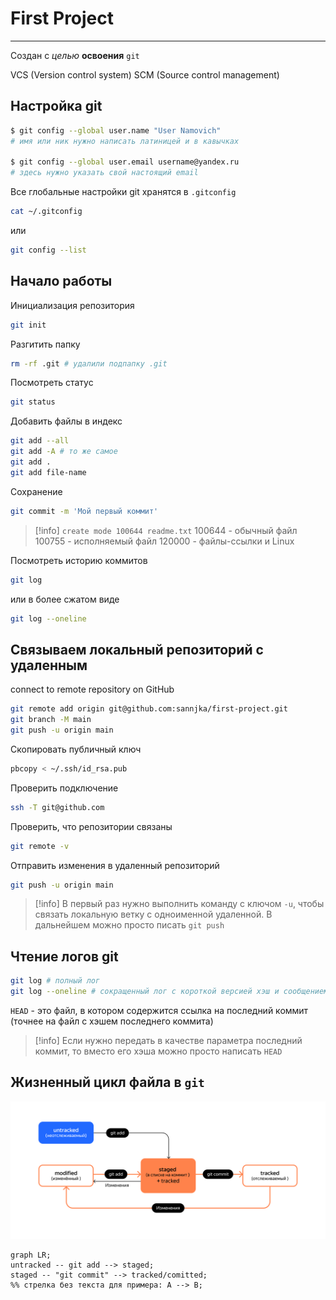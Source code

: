 # First Project

---

Создан с *целью* **освоения** `git`

VCS (Version control system)
SCM (Source control management)

## Настройка git
```bash
$ git config --global user.name "User Namovich"
# имя или ник нужно написать латиницей и в кавычках

$ git config --global user.email username@yandex.ru
# здесь нужно указать свой настоящий email
```
Все глобальные настройки git хранятся в `.gitconfig`
```bash
cat ~/.gitconfig
```
или
```bash
git config --list
```

## Начало работы
Инициализация репозитория
```bash
git init
```
Разгитить папку
```bash
rm -rf .git # удалили подпапку .git
```
Посмотреть статус
```bash
git status
```
Добавить файлы в индекс
```bash
git add --all
git add -A # то же самое
git add .
git add file-name
```
Сохранение
```bash
git commit -m 'Мой первый коммит'
```
>[!info] `create mode 100644 readme.txt`
>100644 - обычный файл
>100755 - исполняемый файл
>120000 - файлы-ссылки и Linux

Посмотреть историю коммитов
```bash
git log
```
или в более сжатом виде
```bash
git log --oneline
```

## Связываем локальный репозиторий с удаленным
connect to remote repository on GitHub
```bash
git remote add origin git@github.com:sannjka/first-project.git
git branch -M main
git push -u origin main
```
Скопировать публичный ключ
```bash
pbcopy < ~/.ssh/id_rsa.pub
```
Проверить подключение
```bash
ssh -T git@github.com
```
Проверить, что репозитории связаны
```bash
git remote -v
```
Отправить изменения в удаленный репозиторий
```bash
git push -u origin main
```
>[!info] В первый раз нужно выполнить команду с ключом `-u`, чтобы связать локальную ветку с одноименной удаленной. В дальнейшем можно просто писать `git push`

## Чтение логов git
```bash
git log # полный лог
git log --oneline # сокращенный лог с короткой версией хэш и сообщением
```

`HEAD` - это файл, в котором содержится ссылка на последний коммит (точнее на файл с хэшем последнего коммита)

>[!info] Если нужно передать в качестве параметра последний коммит, то вместо его хэша можно просто написать `HEAD`

## Жизненный цикл файла в `git`
![Жизненный цикл файла](Image.png)

```mermaid
graph LR;
untracked -- git add --> staged;
staged -- "git commit" --> tracked/comitted;
%% стрелка без текста для примера: A --> B;
```

